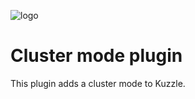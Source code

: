 ![logo](http://kuzzle.io/images/logoS.png)

# Cluster mode plugin

This plugin adds a cluster mode to Kuzzle.

